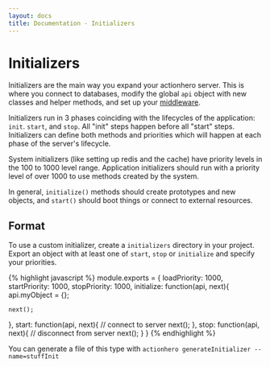 ```yaml
---
layout: docs
title: Documentation - Initializers
---
```


# Initializers

Initializers are the main way you expand your actionhero server.  This is where you connect to databases, modify the global `api` object with new classes and helper methods, and set up your [middleware](/docs/core/middleware.html).

Initializers run in 3 phases coinciding with the lifecycles of the application: `init`. `start`, and `stop`.  All "init" steps happen before all "start" steps.  Initializers can define both methods and priorities which will happen at each phase of the server's lifecycle.

System initializers (like setting up redis and the cache) have priority levels in the 100 to 1000 level range.  Application initializers should run with a priority level of over 1000 to use methods created by the system.

In general, `initialize()` methods should create prototypes and new objects, and `start()` should boot things or connect to external resources.

## Format

To use a custom initializer, create a `initializers` directory in your project. Export an object with at least one of `start`, `stop` or `initialize` and specify your priorities.

{% highlight javascript %}
module.exports = {
  loadPriority:  1000,
  startPriority: 1000,
  stopPriority:  1000,
  initialize: function(api, next){
    api.myObject = {};

    next();
  },
  start: function(api, next){
    // connect to server
    next();
  },
  stop: function(api, next){
    // disconnect from server
    next();
  }
}
{% endhighlight %}

You can generate a file of this type with `actionhero generateInitializer --name=stuffInit`
